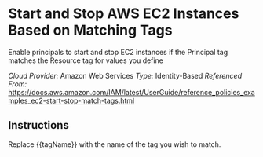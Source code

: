 # Start and Stop AWS EC2 Instances Based on Matching Tags
Enable principals to start and stop EC2 instances if the Principal tag matches the Resource tag for values you define

*Cloud Provider:* Amazon Web Services
*Type:* Identity-Based
*Referenced From:* https://docs.aws.amazon.com/IAM/latest/UserGuide/reference_policies_examples_ec2-start-stop-match-tags.html

## Instructions
Replace {{tagName}} with the name of the tag you wish to match. 